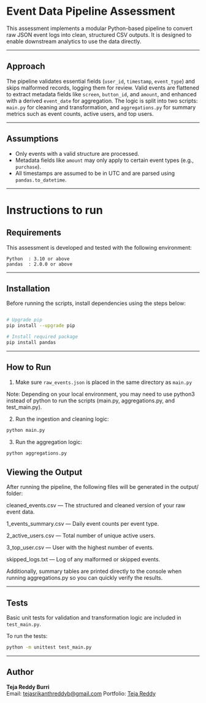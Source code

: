 # Event Data Pipeline Assessment

This assessment implements a modular Python-based pipeline to convert raw JSON event logs into clean, structured CSV outputs. It is designed to enable downstream analytics to use the data directly.

---

## Approach

The pipeline validates essential fields (`user_id`, `timestamp`, `event_type`) and skips malformed records, logging them for review. Valid events are flattened to extract metadata fields like `screen`, `button_id`, and `amount`, and enhanced with a derived `event_date` for aggregation. The logic is split into two scripts: `main.py` for cleaning and transformation, and `aggregations.py` for summary metrics such as event counts, active users, and top users.

---

## Assumptions

- Only events with a valid structure are processed.
- Metadata fields like `amount` may only apply to certain event types (e.g., `purchase`).
- All timestamps are assumed to be in UTC and are parsed using `pandas.to_datetime`.


---
# Instructions to run

## Requirements

This assessment is developed and tested with the following environment:

```
Python  : 3.10 or above
pandas  : 2.0.0 or above
```

---

## Installation

Before running the scripts, install dependencies using the steps below:

```bash

# Upgrade pip
pip install --upgrade pip

# Install required package
pip install pandas
```

---

## How to Run

1. Make sure `raw_events.json` is placed in the same directory as `main.py`

 Note: Depending on your local environment, you may need to use python3 instead of python to run the scripts (main.py, aggregations.py, and   test_main.py). 

2. Run the ingestion and cleaning logic:

```bash
python main.py
```

3. Run the aggregation logic:

```bash
python aggregations.py
```

## Viewing the Output

After running the pipeline, the following files will be generated in the output/ folder:

cleaned_events.csv — The structured and cleaned version of your raw event data.

1_events_summary.csv — Daily event counts per event type.

2_active_users.csv — Total number of unique active users.

3_top_user.csv — User with the highest number of events.

skipped_logs.txt — Log of any malformed or skipped events.

Additionally, summary tables are printed directly to the console when running aggregations.py so you can quickly verify the results.

---

## Tests

Basic unit tests for validation and transformation logic are included in `test_main.py`.

To run the tests:

```bash
python -m unittest test_main.py
```

---

## Author

**Teja Reddy Burri**  
Email: [tejasrikanthreddyb@gmail.com](mailto:tejasrikanthreddyb@gmail.com)
Portfolio: [Teja Reddy](https://tejareddy.com/)

